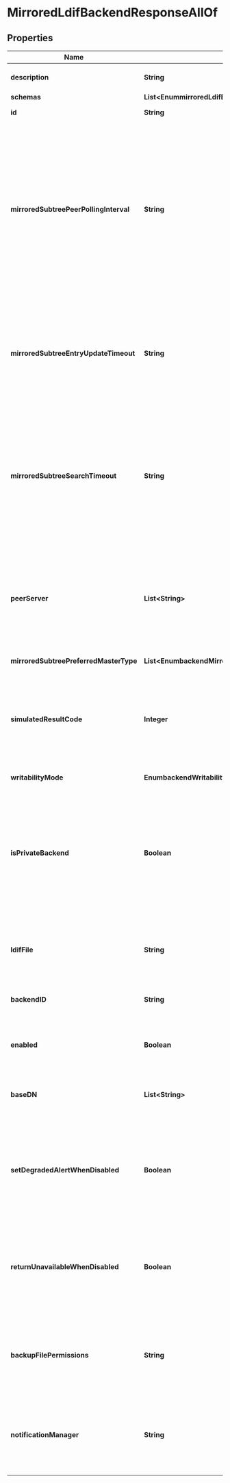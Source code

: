 

# MirroredLdifBackendResponseAllOf


## Properties

| Name | Type | Description | Notes |
|------------ | ------------- | ------------- | -------------|
|**description** | **String** | A description for this Backend |  [optional] |
|**schemas** | **List&lt;EnummirroredLdifBackendSchemaUrn&gt;** |  |  [optional] |
|**id** | **String** | Name of the Backend |  [optional] |
|**mirroredSubtreePeerPollingInterval** | **String** | The amount of time to wait before polling the peer servers in the topology to determine if there are any changes in the topology. A lower value will make for a quicker failover in the event of a failure, but it will also cause more frequent traffic among the peers. |  [optional] |
|**mirroredSubtreeEntryUpdateTimeout** | **String** | Specifies the maximum length of time to wait for an update operation (add, delete, modify and modify-dn) on an entry to be applied on all servers in the topology. |  [optional] |
|**mirroredSubtreeSearchTimeout** | **String** | Specifies the maximum length of time to wait for a search operation to complete. Search requests that take longer than this timeout will be canceled and considered failures. |  [optional] |
|**peerServer** | **List&lt;String&gt;** | Specifies the set of peer servers onto which updates should be mirrored. The local server should not be included in this set, but if it is, then it will just be ignored. |  [optional] |
|**mirroredSubtreePreferredMasterType** | **List&lt;EnumbackendMirroredSubtreePreferredMasterTypeProp&gt;** |  |  [optional] |
|**simulatedResultCode** | **Integer** | Specifies the numeric value of the result code to be assumed for update operations (add, delete, modify and modify-dn) targeted to this backend. |  [optional] |
|**writabilityMode** | **EnumbackendWritabilityModeProp** |  |  [optional] |
|**isPrivateBackend** | **Boolean** | Indicates whether the backend should be considered a private backend, which indicates that it is used for storing operational data rather than user-defined information. |  [optional] |
|**ldifFile** | **String** | Specifies the path to the LDIF file containing the data for this backend. |  [optional] |
|**backendID** | **String** | Specifies a name to identify the associated backend. |  [optional] |
|**enabled** | **Boolean** | Indicates whether the backend is enabled in the server. |  [optional] |
|**baseDN** | **List&lt;String&gt;** | Specifies the base DN(s) for the data that the backend handles. |  [optional] |
|**setDegradedAlertWhenDisabled** | **Boolean** | Determines whether the Directory Server enters a DEGRADED state (and sends a corresponding alert) when this Backend is disabled. |  [optional] |
|**returnUnavailableWhenDisabled** | **Boolean** | Determines whether any LDAP operation that would use this Backend is to return UNAVAILABLE when this Backend is disabled. |  [optional] |
|**backupFilePermissions** | **String** | Specifies the permissions that should be applied to files and directories created by a backup of the backend. |  [optional] |
|**notificationManager** | **String** | Specifies a notification manager for changes resulting from operations processed through this Backend |  [optional] |



